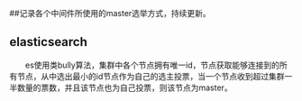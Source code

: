 ##记录各个中间件所使用的master选举方式，持续更新。

elasticsearch
-
&emsp;&emsp;es使用类bully算法，集群中各个节点拥有唯一id，节点获取能够连接到的所有节点，从中选出最小的id节点作为自己的选主投票，当一个节点收到超过集群一半数量的票数，并且该节点也为自己投票，则该节点为master。